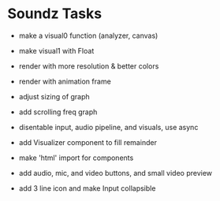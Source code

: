 # Soundz Tasks
- make a visual0 function (analyzer, canvas)
- make visual1 with Float

- render with more resolution & better colors
- render with animation frame
- adjust sizing of graph
- add scrolling freq graph
- disentable input, audio pipeline, and visuals, use async
- add Visualizer component to fill remainder
- make 'html' import for components
- add audio, mic, and video buttons, and small video preview
- add 3 line icon and make Input collapsible
